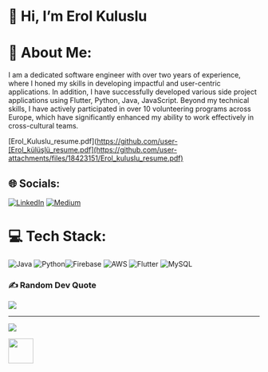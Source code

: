 
<p align="center"><h1><b>
  👋 Hi, I’m Erol Kuluslu
      </b></h1>

# 💫 About Me:
I am a dedicated software engineer with over two years of experience, where I honed my skills in developing impactful and user-centric applications. In addition, I have successfully developed various side project applications using Flutter, Python, Java, JavaScript. Beyond my technical skills, I have actively participated in over 10 volunteering programs across Europe, which have significantly enhanced my ability to work effectively in cross-cultural teams. 
  
[Erol_Kuluslu_resume.pdf](https://github.com/user-[Erol_külüşlü_resume.pdf](https://github.com/user-attachments/files/18423151/Erol_kuluslu_resume.pdf)




## 🌐 Socials:
[![LinkedIn](https://img.shields.io/badge/LinkedIn-%230077B5.svg?logo=linkedin&logoColor=white)](https://linkedin.com/in/erol-külüşlü-966ba9210) [![Medium]()](https://medium.com/@erolkuluslusoftware) 


# 💻 Tech Stack:
![Java](https://img.shields.io/badge/java-%23ED8B00.svg?style=for-the-badge&logo=java&logoColor=white) ![Python](https://img.shields.io/badge/python-3670A0?style=for-the-badge&logo=python&logoColor=ffdd54)![Firebase](https://img.shields.io/badge/firebase-%23039BE5.svg?style=for-the-badge&logo=firebase) ![AWS](https://img.shields.io/badge/AWS-%23FF9900.svg?style=for-the-badge&logo=amazon-aws&logoColor=white) ![Flutter](https://img.shields.io/badge/Flutter-%2302569B.svg?style=for-the-badge&logo=Flutter&logoColor=white) ![MySQL](https://img.shields.io/badge/mysql-%2300f.svg?style=for-the-badge&logo=mysql&logoColor=white)
### ✍️ Random Dev Quote
![](https://quotes-github-readme.vercel.app/api?type=horizontal&theme=radical)

---
[![](https://visitcount.itsvg.in/api?id=erolkuluslu&icon=0&color=0)](https://visitcount.itsvg.in)

<!-- Proudly created with GPRM ( https://gprm.itsvg.in ) -->


<!---
erolkuluslu/erolkuluslu is a ✨ special ✨ repository because its `README.md` (this file) appears on your GitHub profile.
You can click the Preview link ![png-clipart-curriculum-vitae-job-hunting-resume-employment-cv-text-rectangle](https://user-images.githubusercontent.com/92374052/228720475-8ec27a32-362e-403d-8285-33e5fe889f9a.png)
to take a look at your changes.
--->
[<img src="https://user-images.githubusercontent.com/92374052/228719659-7fea33c4-7c12-41a8-850b-6f0111d07f61.png" width="50" height="50">](mailto:erolkuluslusoftware@gmail.com) 






